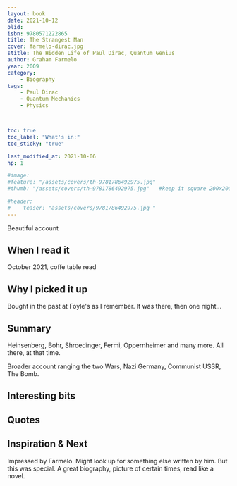 ```yaml
---
layout: book
date: 2021-10-12
olid: 
isbn: 9780571222865
title: The Strangest Man
cover: farmelo-dirac.jpg
stitle: The Hidden Life of Paul Dirac, Quantum Genius
author: Graham Farmelo
year: 2009
category:
    - Biography
tags: 
    - Paul Dirac
    - Quantum Mechanics
    - Physics



toc: true
toc_label: "What's in:"
toc_sticky: "true"

last_modified_at: 2021-10-06
hp: 1

#image:
#feature: "/assets/covers/th-9781786492975.jpg"
#thumb: "/assets/covers/th-9781786492975.jpg"   #keep it square 200x200 px is good

#header:
#    teaser: "assets/covers/9781786492975.jpg "
---
```

Beautiful account


## When I read it
October 2021, coffe table read

## Why I picked it up
Bought in the past at Foyle's as I remember. It was there, then one night...


## Summary
Heinsenberg, Bohr, Shroedinger, Fermi, Oppernheimer and many more.
All there, at that time.

Broader account ranging the two Wars, Nazi Germany, Communist USSR, The Bomb.



## Interesting bits








## Quotes

## Inspiration & Next

Impressed by Farmelo. Might look up for something else written by him.
But this was special. A great biography, picture of certain times, read like a novel.